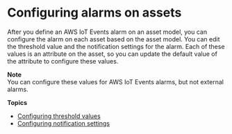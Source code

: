 # Configuring alarms on assets<a name="configure-alarms"></a>

After you define an AWS IoT Events alarm on an asset model, you can configure the alarm on each asset based on the asset model\. You can edit the threshold value and the notification settings for the alarm\. Each of these values is an attribute on the asset, so you can update the default value of the attribute to configure these values\.

**Note**  
You can configure these values for AWS IoT Events alarms, but not external alarms\.

**Topics**
+ [Configuring threshold values](configure-alarm-threshold-values.md)
+ [Configuring notification settings](configure-alarm-notification-settings.md)